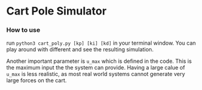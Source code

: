 # Cart Pole Simulator

### How to use
run `python3 cart_poly.py [kp] [ki] [kd]` in your terminal window. You can play around with different
and see the resulting simulation.    

Another important parameter is `u_max` which is defined in the code. This is the maximum input the the system 
can provide. Having a large calue of `u_max` is less realistic, as most real world systems cannot generate 
very large forces on the cart.
